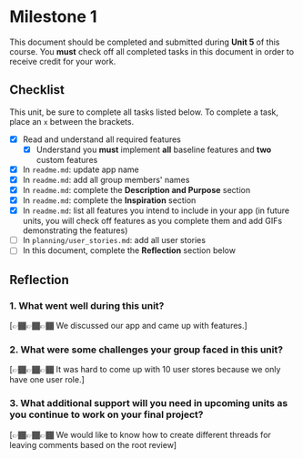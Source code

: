# Milestone 1

This document should be completed and submitted during **Unit 5** of this course. You **must** check off all completed tasks in this document in order to receive credit for your work.

## Checklist

This unit, be sure to complete all tasks listed below. To complete a task, place an `x` between the brackets.

- [X] Read and understand all required features
  - [X] Understand you **must** implement **all** baseline features and **two** custom features
- [X] In `readme.md`: update app name
- [X] In `readme.md`: add all group members' names
- [X] In `readme.md`: complete the **Description and Purpose** section
- [X] In `readme.md`: complete the **Inspiration** section
- [X] In `readme.md`: list all features you intend to include in your app (in future units, you will check off features as you complete them and add GIFs demonstrating the features)
- [ ] In `planning/user_stories.md`: add all user stories
- [ ] In this document, complete the **Reflection** section below

## Reflection

### 1. What went well during this unit?

[👉🏾👉🏾👉🏾 We discussed our app and came up with features.]

### 2. What were some challenges your group faced in this unit?

[👉🏾👉🏾👉🏾 It was hard to come up with 10 user stores because we only have one user role.]

### 3. What additional support will you need in upcoming units as you continue to work on your final project?

[👉🏾👉🏾👉🏾 We would like to know how to create different threads for leaving comments based on the root review]
